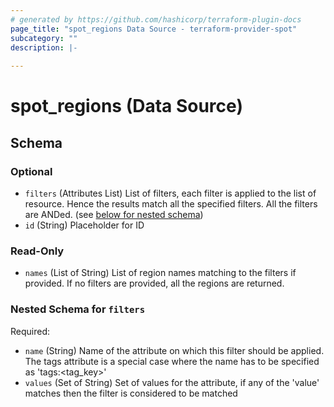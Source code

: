 ```yaml
---
# generated by https://github.com/hashicorp/terraform-plugin-docs
page_title: "spot_regions Data Source - terraform-provider-spot"
subcategory: ""
description: |-
  
---
```


# spot_regions (Data Source)





<!-- schema generated by tfplugindocs -->
## Schema

### Optional

- `filters` (Attributes List) List of filters, each filter is applied to the list of resource. Hence the results match all the specified filters. All the filters are ANDed. (see [below for nested schema](#nestedatt--filters))
- `id` (String) Placeholder for ID

### Read-Only

- `names` (List of String) List of region names matching to the filters if provided. If no filters are provided, all the regions are returned.

<a id="nestedatt--filters"></a>
### Nested Schema for `filters`

Required:

- `name` (String) Name of the attribute on which this filter should be applied. The tags attribute is a special case where the name has to be specified as 'tags:<tag_key>'
- `values` (Set of String) Set of values for the attribute, if any of the 'value' matches then the filter is considered to be matched
